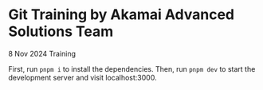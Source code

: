 # Git Training by Akamai Advanced Solutions Team
8 Nov 2024 Training


First, run `pnpm i` to install the dependencies.
Then, run `pnpm dev` to start the development server and visit localhost:3000.